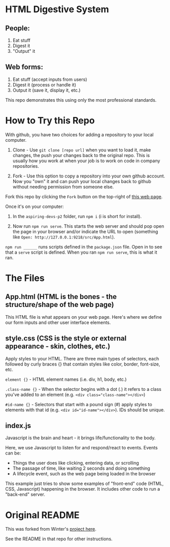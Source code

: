 # HTML Digestive System

## People:
1. Eat stuff
2. Digest it
3. "Output" it

## Web forms:
1. Eat stuff (accept inputs from users)
2. Digest it (process or handle it)
3. Output it (save it, display it, etc.)

This repo demonstrates this using only the most professional standards.

# How to Try this Repo
With github, you have two choices for adding a repository to your local computer.

1. Clone - Use `git clone [repo url]` when you want to load it, make changes,
the  push your changes back to the original repo. This is usually how you work
at when your job is to work on code in company repositories.

2. Fork - Use this option to copy a repository into your own github account.
Now you "own" it and can push your local changes back to github without needing
permission from someone else.

Fork this repo by clicking the `Fork` button on the top-right of
[this web page](https://github.com/tipjoe/aspiring-devs-10-2022-p2-form-digest).

Once it's on your computer:

1. In the `aspiring-devs-p2` folder, run `npm i` (i is short for install).

2. Now run `npm run serve`. This starts the web server and should pop open
the page in your browser and/or indicate the URL to open (something like
`Open: http://127.0.0.1:9218/src/App.html`).

`npm run ______` runs scripts defined in the `package.json` file. Open in to
see that a `serve` script is defined. When you ran `npm run serve`, this is
what it ran. 

# The Files

## App.html (HTML is the bones - the structure/shape of the web page)
This HTML file is what appears on your web page. Here's where we define our
form inputs and other user interface elements.

## style.css (CSS is the style or external appearance - skin, clothes, etc.)
Apply styles to your HTML. There are three main types of selectors, each
followed by curly braces {} that contain styles like color, border, font-size,
etc.

`element {}` - HTML element names (i.e. div, h1, body, etc.)

`.class-name {}` - When the selector begins with a dot (.) it refers to a class
you've added to an element (e.g. `<div class="class-name"></div>`)

`#id-name {}` - Selectors that start with a pound sign (#) apply styles to
elements with that id (e.g. `<div id="id-name"></div>`). IDs should be unique.

## index.js
Javascript is the brain and heart - it brings life/functionality to the body.

Here, we use Javascript to listen for and respond/react to events. Events can
be:

* Things the user does like clicking, entering data, or scrolling
* The passage of time, like waiting 2 seconds and doing something
* A lifecycle event, such as the web page being loaded in the browser

This example just tries to show some examples of "front-end" code (HTML, CSS,
Javascript) happening in the browser. It includes other code to run a "back-end"
server.

# Original README
This was forked from Winter's [project here](https://github.com/tipjoe/aspiring-devs-10-2022-p2-form-digest.git).

See the README in that repo for other instructions.